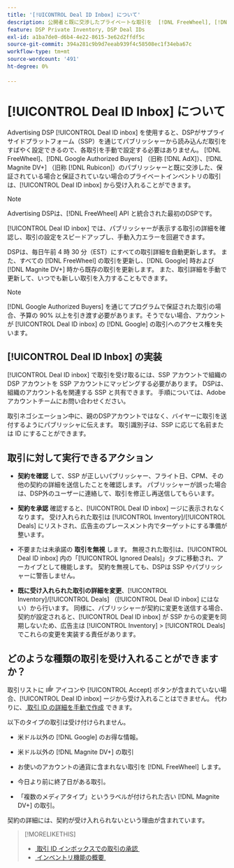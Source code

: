 ```yaml
---
title: '[!UICONTROL Deal ID Inbox] について'
description: 公開者と既に交渉したプライベートな取引を  [!DNL FreeWheel], [!DNL Google Authorized Buyers]  （旧称  [!DNL AdX]), and [!DNL Magnite DV+]  （旧称  [!DNL Rubicon]）で受け入れることができる [!UICONTROL Deal ID inbox] 機能について説明します。
feature: DSP Private Inventory, DSP Deal IDs
exl-id: a1ba7de0-d6b4-4e22-8615-3e62d2ffdf5c
source-git-commit: 394a281c9b9d7eeab939f4c58508ec1f34eba67c
workflow-type: tm+mt
source-wordcount: '491'
ht-degree: 0%

---
```


# [!UICONTROL Deal ID Inbox] について

Advertising DSP [!UICONTROL Deal ID inbox] を使用すると、DSPがサプライサイドプラットフォーム（SSP）を通じてパブリッシャーから読み込んだ取引をすばやく設定できるので、各取引を手動で設定する必要はありません。 [!DNL FreeWheel]、[!DNL Google Authorized Buyers] （旧称 [!DNL AdX]）、[!DNL Magnite DV+] （旧称 [!DNL Rubicon]）のパブリッシャーと既に交渉した、保証されている場合と保証されていない場合のプライベートインベントリの取引は、[!UICONTROL Deal ID inbox] から受け入れることができます。

>[!NOTE]
>
>Advertising DSPは、[!DNL FreeWheel] API と統合された最初のDSPです。

[!UICONTROL Deal ID inbox] では、パブリッシャーが表示する取引の詳細を確認し、取引の設定をスピードアップし、手動入力エラーを回避できます。

<!-- 
Accepting a deal automatically pre-populates a new Deal ID record with details from the publisher, and you need to enter only the publisher [always? or just in some cases?], the media type, who can access the deal, and any attribute labels to apply to the deal so it's easy to find. [Are labels a dimension you can report on?]

For each available deal, you can review the deal details sent directly from the publisher. Some deals are grouped as proposals (packages), and you can see the individual deal details by reviewing the deal.

You can accept any available deal or move an incorrect deal to the Ignored Deals tab. You can also un-ignore deals, which moves them back to the New Deals tab so you can potentially accept them.

For each deal, you can select one publisher and one media type (Desktop Video, Mobile Video, Connected TV, Display, or Audio), and you can share the deal with specific advertisers and with all advertisers for a specific account.
 -->

DSPは、毎日午前 4 時 30 分（EST）にすべての取引詳細を自動更新します。 また、すべての [!DNL FreeWheel] の取引を更新し、[!DNL Google] 時および [!DNL Magnite DV+] 時から既存の取引を更新します。 また、取引詳細を手動で更新して、いつでも新しい取引を入力することもできます。

<!-- MC: I'm not sure where I got the following. Is this currently true? -->

>[!NOTE]
>
>[!DNL Google Authorized Buyers] を通じてプログラムで保証された取引の場合、予算の 90% 以上を引き渡す必要があります。そうでない場合、アカウントが [!UICONTROL Deal ID inbox] の [!DNL Google] の取引へのアクセス権を失います。

## [!UICONTROL Deal ID Inbox] の実装

[!UICONTROL Deal ID inbox] で取引を受け取るには、SSP アカウントで組織のDSP アカウントを SSP アカウントにマッピングする必要があります。 DSPは、組織のアカウント名を関連する SSP と共有できます。 手順については、Adobe アカウントチームにお問い合わせください。

取引ネゴシエーション中に、親のDSPアカウントではなく、バイヤーに取引を送付するようにパブリッシャに伝えます。 取引識別子は、SSP に応じて名前または ID にすることができます。

## 取引に対して実行できるアクション

* **契約を確認** して、SSP が正しいパブリッシャー、フライト日、CPM、その他の契約の詳細を送信したことを確認します。 パブリッシャーが誤った場合は、DSP外のユーザーに連絡して、取引を修正し再送信してもらいます。

* **契約を承認** 確認すると、[!UICONTROL Deal ID inbox] ージに表示されなくなります。 受け入れられた取引は [!UICONTROL Inventory]/[!UICONTROL Deals] にリストされ、広告主のプレースメント内でターゲットにする準備が整います。

* 不要または未承諾の **取引を無視** します。 無視された取引は、[!UICONTROL Deal ID inbox] 内の「[!UICONTROL Ignored Deals]」タブに移動され、アーカイブとして機能します。 契約を無視しても、DSPは SSP やパブリッシャーに警告しません。

* **既に受け入れられた取引の詳細を変更**、[!UICONTROL Inventory]/[!UICONTROL Deals] （[!UICONTROL Deal ID inbox] にはない）から行います。 同様に、パブリッシャーが契約に変更を送信する場合、契約が設定されると、[!UICONTROL Deal ID inbox] が SSP からの変更を同期しないため、広告主は [!UICONTROL Inventory] > [!UICONTROL Deals] でこれらの変更を実装する責任があります。

## どのような種類の取引を受け入れることができますか？

取引リストに ![&#x200B; 同意する &#x200B;](/help/dsp/assets/accept.png) アイコンや [!UICONTROL Accept] ボタンが含まれていない場合、[!UICONTROL Deal ID inbox] ージから受け入れることはできません。 代わりに、[&#x200B; 取引 ID の詳細を手動で作成 &#x200B;](/help/dsp/inventory/deal-id-create.md) できます。

以下のタイプの取引は受け付けられません。

* 米ドル以外の [!DNL Google] のお得な情報。

* 米ドル以外の [!DNL Magnite DV+] の取引

* お使いのアカウントの通貨に含まれない取引を [!DNL FreeWheel] します。

* 今日より前に終了日がある取引。

* 「複数のメディアタイプ」というラベルが付けられた古い [!DNL Magnite DV+] の取引。

契約の詳細には、契約が受け入れられないという理由が含まれています。

>[!MORELIKETHIS]
>
>* [&#x200B; 取引 ID インボックスでの取引の承認 &#x200B;](deal-id-inbox-accept.md)
>* [&#x200B; インベントリ機能の概要 &#x200B;](inventory-overview.md)
